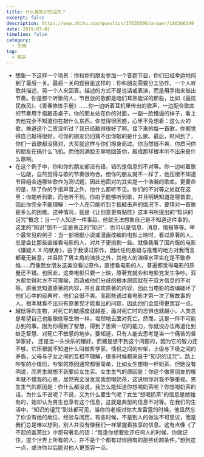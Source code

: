 ```yaml
---
title: 什么是知识的诅咒？
excerpt: false
description: https://www.zhihu.com/question/37635606/answer/160366549
date: 2019-07-02
timeline: false
category:
  - 文摘
tag:
  - 知乎
---
```


- 想象一下这样一个场景：你和你的朋友参加一个答题节目，你们已经幸运地闯到了最后一关。最后一关的题目是这样的：你和朋友需要分工协作，一个人听歌并描述，另一个人来回答。描述的方式不是说话或表演，而是用手指来敲出节奏。你是那个听歌的人，节目放的歌都是咱们耳熟能详的那些，比如《最炫民族风》、《青春修炼手册》……你一边听着耳机里传出的歌声，一边配合歌曲的节奏用手指敲击桌子。你的朋友站在你的对面，一副一脸懵逼的样子，看上去他完全不知道你在敲什么东西。你觉得很困惑，心里不免想着：这么火的歌，难道这个二货没听过？我已经敲得很好了啊。接下来的每一首歌，你都觉得自己敲得很好，可你的朋友仍旧猜不出你敲的是什么歌。最后，时间到了，你们一首歌都没猜对，大奖就这样与你们擦身而过。你当然很不爽，你质问你的朋友在搞什么飞机。而他则满脸无辜地回答你，敲成那样根本听不出来是什么歌啊。
- 在这个例子中，你和你的朋友都没有错，错的是信息的不对等。你一边听着歌一边敲，自然觉得与歌的节奏很吻合。但你的朋友就不一样了，他压根不知道节目组会选哪些歌作为测试题，因此他面对的其实是一个浩瀚的歌库。更要命的是，除了你的手指声音之外，他什么都听不见。你们的不对等之处就在这里：你能听到歌，而他听不到。你由于能够听到歌，并且明确知道是哪首歌，因此你完全不能理解：一个人在只能听到手指敲击声的情况下，要猜对一首歌是多么的困难。这种情况，就是《让创意更有黏性》这本书所提出的“知识的诅咒”概念：当一个人知道一件事后，他就无法想象自己是不知道这件事的。这里的“知识”倒不一定是真正的“知识”，也可以是信息、消息、情报等等。举个最常见的例子：当一部根据小说或漫画改编的电影上映时，看过原著的人，总是会比那些直接看电影的人，对片子更挑剔一些。就像我看了国内版的电影《嫌疑人 X 的献身》，由于我读过原作，因此任何悬疑与推理的地方对我而言都毫无新意，并且除了男主角的演技之外，其他人的演绎水平实在是不敢恭维……而像我女朋友这类没看过原作，直接看电影的人，普遍都觉得电影的质量还不错。也因此，这类电影只要一上映，原著党就会和电影党发生争吵。双方都觉得对方不可理喻，而造成他们分歧的根本原因就在于双方信息的不对等。原著党知道原著的内容，并且喜欢原著的内容，因此当电影的改编破坏了他们心中的经典时，他们会很不爽。而那些通过看电影才第一次了解故事的人，根本就看不出只有原著党才能看出的问题，因此他们会显得更宽容一点。
- 越低等的生物，对死亡的敏感度就越差，面对死亡时的恐惧也就越小。人类总是希望自己也能像低等生物一样，坦然地去面对死亡。然而，这是一件不可能办到的事。因为你得到了智慧，得到了思索一切的能力，你就没办法再退化到缺乏智慧、对死亡不敏感的地步。要知道，只有人能去思考是当一个痛苦的哲学家好， 还是当一头快乐的猪好。而猪是想不到这个问题的，因为它的智力还不够，它压根就不知道什么叫做哲学家。情侣之间的吵架，上级与下级之间的矛盾，父母与子女之间的互相不理解，很多时候都来自于“知识的诅咒”。路上吵架的小情侣，吵架的原因通常都很简单，比如女生想喝一杯奶茶，但她没有明说，而男生就想不到要给女生买。女生生气的原因是：你这个做男朋友的根本就不懂我的心思，居然完全没发现我想喝奶茶，这说明你对我不够重视。男生生气的原因是：你什么都没说，我怎么能知道你想喝奶茶呢？你想喝奶茶的话，为什么不说呢？不说，又为什么要生气呢？女生“想喝奶茶”的信息是她独有的，她却认为男生也享有这个信息，这就是典型的信息不对等。在我们的生活中，“知识的诅咒”到处都可见，当你的老板对你大发雷霆的时候，他显然忘了你没有他的地位、经验与阅历。有些时候，不是别人的做法不可思议，而是我们总是难以想到，别人并没有像我们一样掌握着独享的信息。这有点像《了不起的盖茨比》中那句著名的话：“每逢你想要批评任何人的时候，你就记住，这个世界上所有的人，并不是个个都有过你拥有的那些优越条件。”想到这一点，或许你以后能对他人更宽容一点。